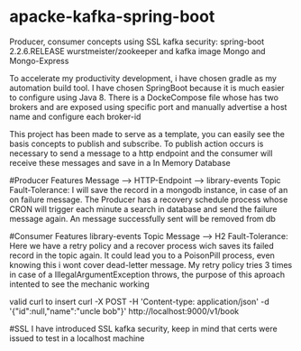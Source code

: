 # apacke-kafka-spring-boot
Producer, consumer concepts using SSL kafka security: 
spring-boot 2.2.6.RELEASE 
wurstmeister/zookeeper and kafka image
Mongo and Mongo-Express

To accelerate my productivity development, i have chosen gradle as my automation build tool.
I have chosen SpringBoot because it is much easier to configure using Java 8.
There is a DockeCompose file whose has two brokers and are exposed using specific port and manually advertise a host name and configure each broker-id

This project has been made to serve as a template, you can easily see the basis concepts to publish and subscribe.
To publish action occurs is necessary to send a message to a http endpoint and the consumer will receive these messages and save in a In Memory Database


#Producer Features
Message --> HTTP-Endpoint --> library-events Topic
Fault-Tolerance: I will save the record in a mongodb instance, in case of an on failure message.
The Producer has a recovery schedule process whose CRON will trigger each minute a search in database and send the failure message again. An message successfully sent will be removed from db

#Consumer Features
library-events Topic Message --> H2
Fault-Tolerance: Here we have a retry policy and a recover process wich saves its failed record in the topic again.
It could lead you to a PoisonPill process, even knowing this i wont cover dead-letter message.
My retry policy tries 3 times in case of a IllegalArgumentException throws, the purpose of this aproach intented to see the mechanic working


valid curl to insert
curl -X POST -H 'Content-type: application/json' -d '{"id":null,"name":"uncle bob"}' http://localhost:9000/v1/book


#SSL
I have introduced SSL kafka security, keep in mind that certs were issued to test in a localhost machine


